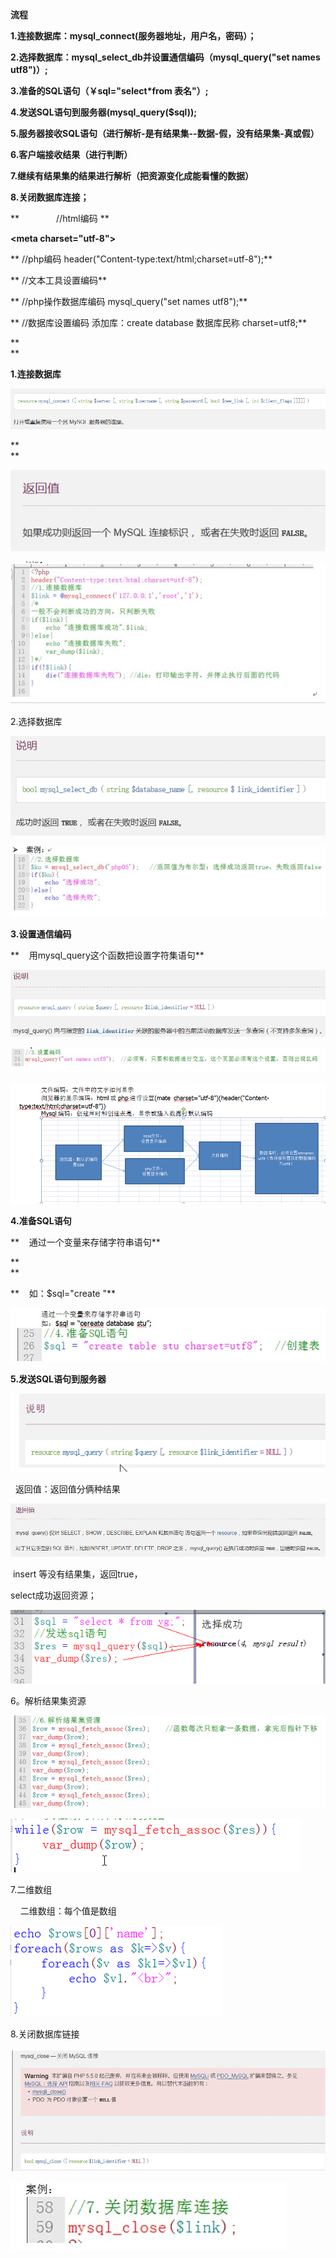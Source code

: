 **流程**

**1.连接数据库：mysql\_connect\(服务器地址，用户名，密码）；**

**2.选择数据库：mysql\_select\_db并设置通信编码（mysql\_query\("set names utf8"\)）;**

**3.准备的SQL语句（￥sql="select\*from 表名"）;**

**4.发送SQL语句到服务器\(mysql\_query\($sql\)\);**

**5.服务器接收SQL语句（进行解析-是有结果集--数据-假，没有结果集-真或假）**

**6.客户端接收结果（进行判断）**

**7.继续有结果集的结果进行解析（把资源变化成能看懂的数据）**

**8.关闭数据库连接；**

**               //html编码 **

**&lt;meta charset="utf-8"&gt;**

** //php编码 header\("Content-type:text/html;charset=utf-8"\);**

** //文本工具设置编码**

** //php操作数据库编码 mysql\_query\("set names utf8"\);**

** //数据库设置编码 添加库：create database 数据库民称 charset=utf8;**

**  
**

**1.连接数据库**

![](img/Language/PHP/databases/884c15cd-f00a-4cfc-bea3-af5e99f31f7c.png)

**  
**

![](img/Language/PHP/databases/ca089ca2-6f94-4e6d-ba24-d3ae4351e9bd.png)

![](img/Language/PHP/databases/2ff7fc7b-7870-4380-8e02-5335402b9101.jpg)

2.选择数据库

![](img/Language/PHP/databases/ca169940-2641-4f1a-98e8-9e803d0e128f.png)

  


![](img/Language/PHP/databases/05f9644e-28db-4049-87cd-f2f7f2e28fb4.jpg)

**3.设置通信编码**

**    用mysql\_query这个函数把设置字符集语句**

  


![](img/Language/PHP/databases/960eecc1-954c-49ae-b0b9-7ca657f132ef.png)

![](img/Language/PHP/databases/1f38a9c9-5c63-4b43-bc53-61f7f2b669bd.jpg)

![](img/Language/PHP/databases/1cb140f0-479f-4f43-9a27-8d4c4dd45ae9.png)

**4.准备SQL语句**

**    通过一个变量来存储字符串语句**

**  
**

**    如：$sql="create "**

  


![](img/Language/PHP/databases/fbdcb2f9-fee3-45d7-bb80-2c7c56e37095.jpg)

**5.发送SQL语句到服务器**

  


![](img/Language/PHP/databases/adb7f3cf-2be2-42ed-aeab-21d6414e1247.png)

  返回值：返回值分俩种结果

![](img/Language/PHP/databases/f86ffbb4-99d6-44eb-839e-4cd8aa2a4ed7.png)

  


 insert 等没有结果集，返回true，

select成功返回资源；

![](img/Language/PHP/databases/b5aada3f-6bba-462c-83b9-321566206f8f.png)

6。解析结果集资源

![](img/Language/PHP/databases/141a1554-be9d-4fe7-9a06-5f801ab2ba67.jpg)

![](img/Language/PHP/databases/0b4a907a-a208-4485-aa90-ead9a3b69263.png)

7.二维数组

    二维数组：每个值是数组

  


![](img/Language/PHP/databases/c732016c-866a-4641-8cc5-cba923f77f22.png)

8.关闭数据库链接

![](img/Language/PHP/databases/68dfaea2-27da-496a-b6e5-f646ac455eab.jpg)

![](img/Language/PHP/databases/5d58fed0-5279-487e-9169-2897623f8897.jpg)

